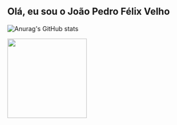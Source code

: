 ## Olá, eu sou o João Pedro Félix Velho

![Anurag's GitHub stats](https://github-readme-stats.vercel.app/api?username=tiofelx&show_icons=true&theme=github_dark) 

<img height="180em" src="https://cdn.jsdelivr.net/gh/devicons/devicon/icons/javascript/javascript-original.svg" />

